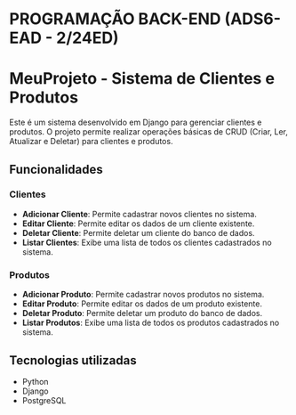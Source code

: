 # PROGRAMAÇÃO BACK-END (ADS6-EAD - 2/24ED)

# MeuProjeto - Sistema de Clientes e Produtos

Este é um sistema desenvolvido em Django para gerenciar clientes e produtos. O projeto permite realizar operações básicas de CRUD (Criar, Ler, Atualizar e Deletar) para clientes e produtos. 

## Funcionalidades

### Clientes
- **Adicionar Cliente**: Permite cadastrar novos clientes no sistema.
- **Editar Cliente**: Permite editar os dados de um cliente existente.
- **Deletar Cliente**: Permite deletar um cliente do banco de dados.
- **Listar Clientes**: Exibe uma lista de todos os clientes cadastrados no sistema.

### Produtos
- **Adicionar Produto**: Permite cadastrar novos produtos no sistema.
- **Editar Produto**: Permite editar os dados de um produto existente.
- **Deletar Produto**: Permite deletar um produto do banco de dados.
- **Listar Produtos**: Exibe uma lista de todos os produtos cadastrados no sistema.

## Tecnologias utilizadas
- Python 
- Django 
- PostgreSQL 
